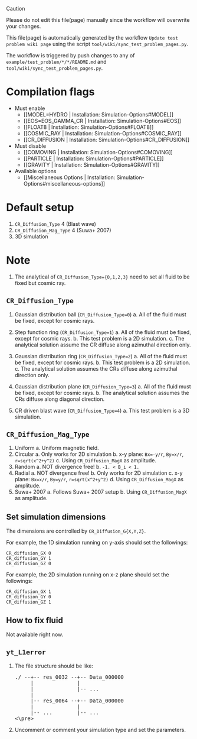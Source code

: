 > [!CAUTION]
> Please do not edit this file(page) manually since the workflow will overwrite your changes.
> 
> This file(page) is automatically generated by the workflow `Update test problem wiki page` using the script `tool/wiki/sync_test_problem_pages.py`.
> 
> The workflow is triggered by push changes to any of `example/test_problem/*/*/README.md` and `tool/wiki/sync_test_problem_pages.py`.


# Compilation flags
- Must enable
   - [[MODEL=HYDRO | Installation: Simulation-Options#MODEL]]
   - [[EOS=EOS_GAMMA_CR | Installation: Simulation-Options#EOS]]
   - [[FLOAT8 | Installation: Simulation-Options#FLOAT8]]
   - [[COSMIC_RAY | Installation: Simulation-Options#COSMIC_RAY]]
   - [[CR_DIFFUSION | Installation: Simulation-Options#CR_DIFFUSION]]
- Must disable
   - [[COMOVING | Installation: Simulation-Options#COMOVING]]
   - [[PARTICLE | Installation: Simulation-Options#PARTICLE]]
   - [[GRAVITY | Installation: Simulation-Options#GRAVITY]]
- Available options
   - [[Miscellaneous Options | Installation: Simulation-Options#miscellaneous-options]]


# Default setup
1. `CR_Diffusion_Type`      4  (Blast wave)
2. `CR_Diffusion_Mag_Type`  4  (Suwa+ 2007)
3. 3D simulation

# Note
1. The analytical of `CR_Diffusion_Type={0,1,2,3}` need to set all fluid to be fixed but cosmic ray.


## `CR_Diffusion_Type`
1. Gaussian distribution ball (`CR_Diffusion_Type=0`)
   a. All of the fluid must be fixed, except for cosmic rays.

2. Step function ring         (`CR_Diffusion_Type=1`)
   a. All of the fluid must be fixed, except for cosmic rays.
   b. This test problem is a 2D simulation.
   c. The analytical solution assume the CR diffuse along azimuthal direction only.

3. Gaussian distribution ring (`CR_Diffusion_Type=2`)
   a. All of the fluid must be fixed, except for cosmic rays.
   b. This test problem is a 2D simulation.
   c. The analytical solution assumes the CRs diffuse along azimuthal direction only.

4. Gaussian distribution plane (`CR_Diffusion_Type=3`)
   a. All of the fluid must be fixed, except for cosmic rays.
   b. The analytical solution assumes the CRs diffuse along diagonal direction.

5. CR driven blast wave        (`CR_Diffusion_Type=4`)
   a. This test problem is a 3D simulation.


## `CR_Diffusion_Mag_Type`
1. Uniform
   a. Uniform magnetic field.
2. Circular
   a. Only works for 2D simulation
   b. x-y plane: `Bx=-y/r`, `By=x/r`, `r=sqrt(x^2+y^2)`
   c. Using `CR_Diffusion_MagX` as amplitude.
3. Random
   a. NOT divergence free!
   b. `-1. < B_i < 1.`
4. Radial
   a. NOT divergence free!
   b. Only works for 2D simulation
   c. x-y plane: `Bx=x/r`, `By=y/r`, `r=sqrt(x^2+y^2)`
   d. Using `CR_Diffusion_MagX` as amplitude.
5. Suwa+ 2007
   a. Follows Suwa+ 2007 setup
   b. Using `CR_Diffusion_MagX` as amplitude.


## Set simulation dimensions
The dimensions are controlled by `CR_Diffusion_G{X,Y,Z}`.

For example, the 1D simulation running on y-axis should set the followings:
  ```
  CR_diffusion_GX 0
  CR_diffusion_GY 1
  CR_diffusion_GZ 0
  ```

For example, the 2D simulation running on x-z plane should set the followings:
  ```
  CR_diffusion_GX 1
  CR_diffusion_GY 0
  CR_diffusion_GZ 1
  ```


## How to fix fluid
Not available right now.


## `yt_L1error`
1. The file structure should be like:
   <pre>
   ./ --+-- res_0032 --+-- Data_000000
        |              |
        |              |-- ...
        |
        |-- res_0064 --+-- Data_000000
        |              |
        |-- ...        |-- ...
   <\pre>
2. Uncomment or comment your simulation type and set the parameters.
